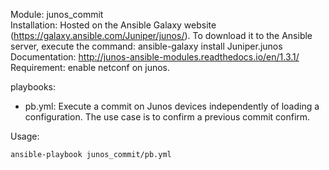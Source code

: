 Module: junos_commit  
Installation: Hosted on the Ansible Galaxy website (https://galaxy.ansible.com/Juniper/junos/). To download it to the Ansible server, execute the command: ansible-galaxy install Juniper.junos  
Documentation: http://junos-ansible-modules.readthedocs.io/en/1.3.1/  
Requirement: enable netconf on junos.  

playbooks: 
- pb.yml: Execute a commit on Junos devices independently of loading a configuration. The use case is to confirm a previous commit confirm.   

Usage: 
```
ansible-playbook junos_commit/pb.yml  
```
